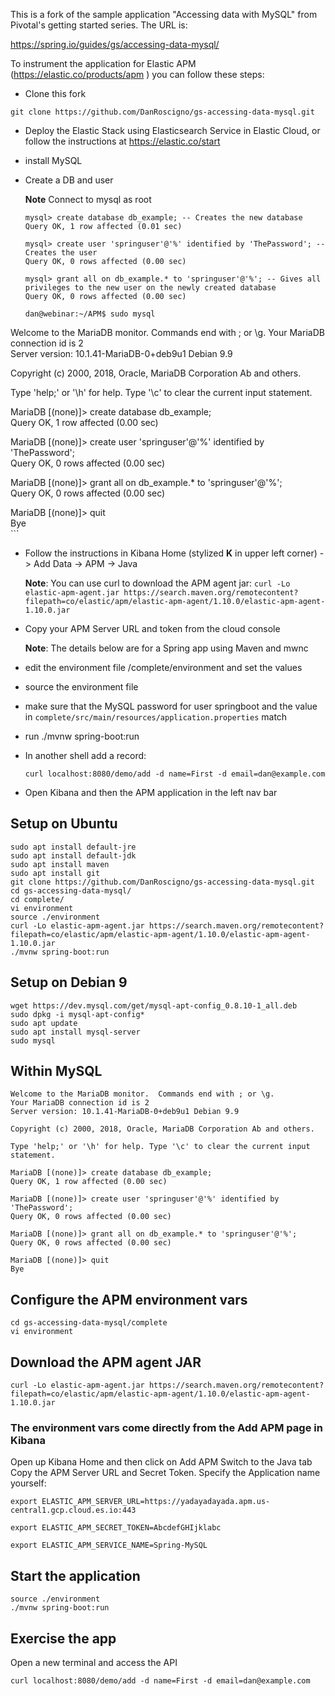 This is a fork of the sample application "Accessing data with MySQL" from Pivotal's getting started
series.  The URL is:

https://spring.io/guides/gs/accessing-data-mysql/

To instrument the application for Elastic APM (https://elastic.co/products/apm ) you can follow these steps:

 - Clone this fork
 ```
 git clone https://github.com/DanRoscigno/gs-accessing-data-mysql.git
 ```
 
 - Deploy the Elastic Stack using Elasticsearch Service in Elastic Cloud, or follow the instructions at https://elastic.co/start
 - install MySQL
 - Create a DB and user 

    **Note** Connect to mysql as root
    ```
    mysql> create database db_example; -- Creates the new database
    Query OK, 1 row affected (0.01 sec)

    mysql> create user 'springuser'@'%' identified by 'ThePassword'; -- Creates the user
    Query OK, 0 rows affected (0.00 sec)

    mysql> grant all on db_example.* to 'springuser'@'%'; -- Gives all privileges to the new user on the newly created database
    Query OK, 0 rows affected (0.00 sec)
    
    dan@webinar:~/APM$ sudo mysql
Welcome to the MariaDB monitor.  Commands end with ; or \g.
Your MariaDB connection id is 2                                                                
Server version: 10.1.41-MariaDB-0+deb9u1 Debian 9.9                                            
                                                                                               
Copyright (c) 2000, 2018, Oracle, MariaDB Corporation Ab and others.                           
                                                                                               
Type 'help;' or '\h' for help. Type '\c' to clear the current input statement.                 
                                                                                               
MariaDB [(none)]> create database db_example;                                                  
Query OK, 1 row affected (0.00 sec)
                                                                                               
MariaDB [(none)]> create user 'springuser'@'%' identified by 'ThePassword';                    
Query OK, 0 rows affected (0.00 sec)
                                                                                               
MariaDB [(none)]> grant all on db_example.* to 'springuser'@'%';                               
Query OK, 0 rows affected (0.00 sec)
                                                                                               
MariaDB [(none)]> quit                                                                         
Bye                
    ```
 - Follow the instructions in Kibana Home (stylized **K** in upper left corner) -> Add Data -> APM -> Java

    **Note**: You can use curl to download the APM agent jar:
    `curl -Lo elastic-apm-agent.jar https://search.maven.org/remotecontent?filepath=co/elastic/apm/elastic-apm-agent/1.10.0/elastic-apm-agent-1.10.0.jar`

 - Copy your APM Server URL and token from the cloud console

    **Note**: The details below are for a Spring app using Maven and mwnc
 - edit the environment file /complete/environment and set the values
 - source the environment file
 - make sure that the MySQL password for user springboot and the value in `complete/src/main/resources/application.properties` match
 - run ./mvnw spring-boot:run
 - In another shell add a record:
    ```
    curl localhost:8080/demo/add -d name=First -d email=dan@example.com
    ```
 - Open Kibana and then the APM application in the left nav bar

## Setup on Ubuntu
```
sudo apt install default-jre
sudo apt install default-jdk
sudo apt install maven
sudo apt install git
git clone https://github.com/DanRoscigno/gs-accessing-data-mysql.git
cd gs-accessing-data-mysql/
cd complete/
vi environment 
source ./environment 
curl -Lo elastic-apm-agent.jar https://search.maven.org/remotecontent?filepath=co/elastic/apm/elastic-apm-agent/1.10.0/elastic-apm-agent-1.10.0.jar
./mvnw spring-boot:run
```

## Setup on Debian 9
```
wget https://dev.mysql.com/get/mysql-apt-config_0.8.10-1_all.deb
sudo dpkg -i mysql-apt-config*
sudo apt update
sudo apt install mysql-server
sudo mysql
```

## Within MySQL
```
Welcome to the MariaDB monitor.  Commands end with ; or \g.
Your MariaDB connection id is 2                                                                
Server version: 10.1.41-MariaDB-0+deb9u1 Debian 9.9                                            
                                                                                               
Copyright (c) 2000, 2018, Oracle, MariaDB Corporation Ab and others.                           
                                                                                               
Type 'help;' or '\h' for help. Type '\c' to clear the current input statement.                 
                                                                                               
MariaDB [(none)]> create database db_example;                                                  
Query OK, 1 row affected (0.00 sec)
                                                                                               
MariaDB [(none)]> create user 'springuser'@'%' identified by 'ThePassword';                    
Query OK, 0 rows affected (0.00 sec)
                                                                                               
MariaDB [(none)]> grant all on db_example.* to 'springuser'@'%';                               
Query OK, 0 rows affected (0.00 sec)
                                                                                               
MariaDB [(none)]> quit                                                                         
Bye     
```

## Configure the APM environment vars
```
cd gs-accessing-data-mysql/complete
vi environment 
```

## Download the APM agent JAR
```
curl -Lo elastic-apm-agent.jar https://search.maven.org/remotecontent?filepath=co/elastic/apm/elastic-apm-agent/1.10.0/elastic-apm-agent-1.10.0.jar
```

### The environment vars come directly from the Add APM page in Kibana
Open up Kibana Home and then click on Add APM
Switch to the Java tab
Copy the APM Server URL and Secret Token.  Specify the Application name yourself:
```
export ELASTIC_APM_SERVER_URL=https://yadayadayada.apm.us-central1.gcp.cloud.es.io:443

export ELASTIC_APM_SECRET_TOKEN=AbcdefGHIjklabc

export ELASTIC_APM_SERVICE_NAME=Spring-MySQL
```

## Start the application
```
source ./environment 
./mvnw spring-boot:run
```

## Exercise the app

Open a new terminal and access the API
```
curl localhost:8080/demo/add -d name=First -d email=dan@example.com
```

